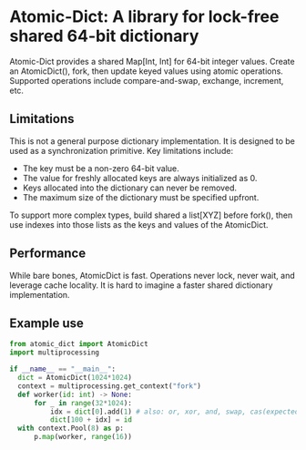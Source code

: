 # Atomic-Dict: A library for lock-free shared 64-bit dictionary

Atomic-Dict provides a shared Map[Int, Int] for 64-bit integer values.
Create an AtomicDict(), fork, then update keyed values using atomic operations.
Supported operations include compare-and-swap, exchange, increment, etc.

## Limitations

This is not a general purpose dictionary implementation.
It is designed to be used as a synchronization primitive.
Key limitations include:

* The key must be a non-zero 64-bit value.
* The value for freshly allocated keys are always initialized as 0.
* Keys allocated into the dictionary can never be removed.
* The maximum size of the dictionary must be specified upfront.

To support more complex types, build shared a list[XYZ] before fork(),
then use indexes into those lists as the keys and values of the AtomicDict.

## Performance

While bare bones, AtomicDict is fast.
Operations never lock, never wait, and leverage cache locality.
It is hard to imagine a faster shared dictionary implementation.

## Example use

```python
from atomic_dict import AtomicDict
import multiprocessing

if __name__ == "__main__":
  dict = AtomicDict(1024*1024)
  context = multiprocessing.get_context("fork")
  def worker(id: int) -> None:
      for _ in range(32*1024):
          idx = dict[0].add(1) # also: or, xor, and, swap, cas(expected, replacement)
          dict[100 + idx] = id
  with context.Pool(8) as p:
      p.map(worker, range(16))
```

